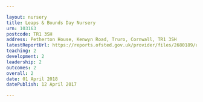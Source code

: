 ```yaml
---

layout: nursery
title: Leaps & Bounds Day Nursery
urn: 103163
postcode: TR1 3SH
address: Petherton House, Kenwyn Road, Truro, Cornwall, TR1 3SH
latestReportUrl: https://reports.ofsted.gov.uk/provider/files/2680189/urn/103163.pdf
teaching: 2
development: 2
leadership: 2
outcomes: 2
overall: 2
date: 01 April 2018 
datePublish: 12 April 2017

---
```

